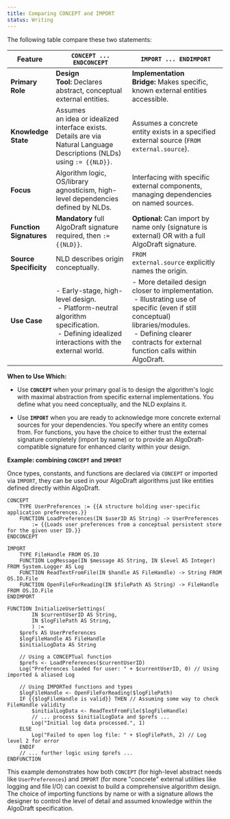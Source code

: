 ```yaml
---
title: Comparing CONCEPT and IMPORT
status: Writing
---
```

The following table compare these two statements:

| Feature                 | `CONCEPT ... ENDCONCEPT`                                                                                                                           | `IMPORT ... ENDIMPORT`                                                                                                                                                                                             |
| ----------------------- | -------------------------------------------------------------------------------------------------------------------------------------------------- | ------------------------------------------------------------------------------------------------------------------------------------------------------------------------------------------------------------------ |
| **Primary Role**        | **Design Tool:** Declares abstract, conceptual external entities.                                                                                  | **Implementation Bridge:** Makes specific, known external entities accessible.                                                                                                                                     |
| **Knowledge State**     | Assumes an idea or idealized interface exists. Details are via Natural Language Descriptions (NLDs) using `:= {{NLD}}`.                            | Assumes a concrete entity exists in a specified external source (`FROM external.source`).                                                                                                                          |
| **Focus**               | Algorithm logic, OS/library agnosticism, high-level dependencies defined by NLDs.                                                                  | Interfacing with specific external components, managing dependencies on named sources.                                                                                                                             |
| **Function Signatures** | **Mandatory** full AlgoDraft signature required, then `:= {{NLD}}`.                                                                                | **Optional:** Can import by name only (signature is external) OR with a full AlgoDraft signature.                                                                                                                  |
| **Source Specificity**  | NLD describes origin conceptually.                                                                                                                 | `FROM external.source` explicitly names the origin.                                                                                                                                                                |
| **Use Case**            | - Early-stage, high-level design. <br /> - Platform-neutral algorithm specification. <br /> - Defining idealized interactions with the external world. | - More detailed design closer to implementation. <br /> - Illustrating use of specific (even if still conceptual) libraries/modules. <br /> - Defining clearer contracts for external function calls within AlgoDraft. |

**When to Use Which:**

- Use **`CONCEPT`** when your primary goal is to design the algorithm's logic with maximal abstraction from specific external implementations. You define what you need conceptually, and the NLD explains it.

- Use **`IMPORT`** when you are ready to acknowledge more concrete external sources for your dependencies. You specify where an entity comes from. For functions, you have the choice to either trust the external signature completely (import by name) or to provide an AlgoDraft-compatible signature for enhanced clarity within your design.

**Example: combining `CONCEPT` and `IMPORT`**

Once types, constants, and functions are declared via `CONCEPT` or imported via `IMPORT`, they can be used in your AlgoDraft algorithms just like entities defined directly within AlgoDraft.

```
CONCEPT
    TYPE UserPreferences := {{A structure holding user-specific application preferences.}}
    FUNCTION LoadPreferences(IN $userID AS String) -> UserPreferences
        := {{Loads user preferences from a conceptual persistent store for the given user ID.}}
ENDCONCEPT

IMPORT
    TYPE FileHandle FROM OS.IO
    FUNCTION LogMessage(IN $message AS String, IN $level AS Integer) FROM System.Logger AS Log
    FUNCTION ReadTextFromFile(IN $handle AS FileHandle) -> String FROM OS.IO.File
    FUNCTION OpenFileForReading(IN $filePath AS String) -> FileHandle FROM OS.IO.File
ENDIMPORT

FUNCTION InitializeUserSettings(
		IN $currentUserID AS String,
		IN $logFilePath AS String,
		) :=
    $prefs AS UserPreferences
    $logFileHandle AS FileHandle
    $initialLogData AS String

    // Using a CONCEPTual function
    $prefs <- LoadPreferences($currentUserID)
    Log("Preferences loaded for user: " + $currentUserID, 0) // Using imported & aliased Log

    // Using IMPORTed functions and types
    $logFileHandle <- OpenFileForReading($logFilePath)
    IF {{$logFileHandle is valid}} THEN // Assuming some way to check FileHandle validity
        $initialLogData <- ReadTextFromFile($logFileHandle)
        // ... process $initialLogData and $prefs ...
        Log("Initial log data processed.", 1)
    ELSE
        Log("Failed to open log file: " + $logFilePath, 2) // Log level 2 for error
    ENDIF
    // ... further logic using $prefs ...
ENDFUNCTION
```

This example demonstrates how both `CONCEPT` (for high-level abstract needs like `UserPreferences`) and `IMPORT` (for more "concrete" external utilities like logging and file I/O) can coexist to build a comprehensive algorithm design. The choice of importing functions by name or with a signature allows the designer to control the level of detail and assumed knowledge within the AlgoDraft specification.

